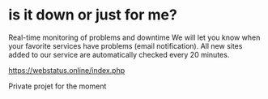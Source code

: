 # is it down or just for me?
Real-time monitoring of problems and downtime We will let you know when your favorite services have problems (email notification). All new sites added to our service are automatically checked every 20 minutes.

https://webstatus.online/index.php

Private projet for the moment
